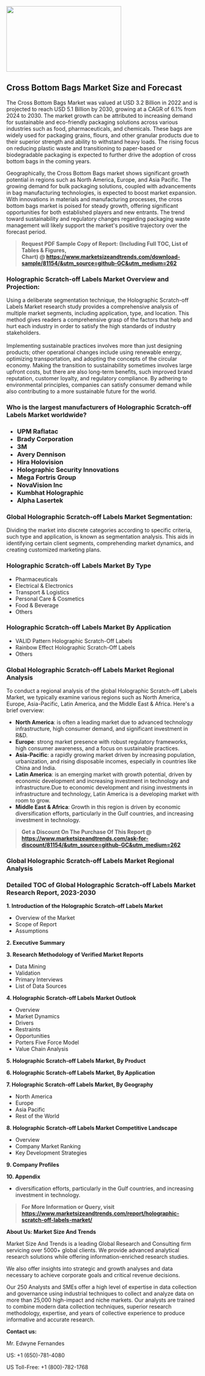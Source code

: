 <p><img class="alignnone size-medium wp-image-20088" src="https://ffe5etoiles.com/wp-content/uploads/2024/12/MST1-300x171.png" alt="" width="300" height="171" /></p><h2>Cross Bottom Bags Market Size and Forecast</h2><p>The Cross Bottom Bags Market was valued at USD 3.2 Billion in 2022 and is projected to reach USD 5.1 Billion by 2030, growing at a CAGR of 6.1% from 2024 to 2030. The market growth can be attributed to increasing demand for sustainable and eco-friendly packaging solutions across various industries such as food, pharmaceuticals, and chemicals. These bags are widely used for packaging grains, flours, and other granular products due to their superior strength and ability to withstand heavy loads. The rising focus on reducing plastic waste and transitioning to paper-based or biodegradable packaging is expected to further drive the adoption of cross bottom bags in the coming years.</p><p>Geographically, the Cross Bottom Bags market shows significant growth potential in regions such as North America, Europe, and Asia Pacific. The growing demand for bulk packaging solutions, coupled with advancements in bag manufacturing technologies, is expected to boost market expansion. With innovations in materials and manufacturing processes, the cross bottom bags market is poised for steady growth, offering significant opportunities for both established players and new entrants. The trend toward sustainability and regulatory changes regarding packaging waste management will likely support the market's positive trajectory over the forecast period.</p></p><blockquote id="" class=""><strong>Request PDF Sample Copy of Report: (Including Full TOC, List of Tables &amp; Figures, Chart)&nbsp;@&nbsp;<strong><a href="https://www.marketsizeandtrends.com/download-sample/81154/&utm_source=github-GC&utm_medium=262" target="_blank">https://www.marketsizeandtrends.com/download-sample/81154/&utm_source=github-GC&utm_medium=262</a></strong></strong></blockquote><h3 id="" class="">Holographic Scratch-off Labels Market&nbsp;Overview and Projection:</h3><p id="" class="">Using a deliberate segmentation technique, the Holographic Scratch-off Labels Market research study provides a comprehensive analysis of multiple market segments, including application, type, and location. This method gives readers a comprehensive grasp of the factors that help and hurt each industry in order to satisfy the high standards of industry stakeholders. <br /> <br />Implementing sustainable practices involves more than just designing products; other operational changes include using renewable energy, optimizing transportation, and adopting the concepts of the circular economy. Making the transition to sustainability sometimes involves large upfront costs, but there are also long-term benefits, such improved brand reputation, customer loyalty, and regulatory compliance. By adhering to environmental principles, companies can satisfy consumer demand while also contributing to a more sustainable future for the world.</p><h3 id="" class="">Who is the largest manufacturers of&nbsp;Holographic Scratch-off Labels Market worldwide?</h3><h3 class=""><p><ul><li>UPM Raflatac </li><li> Brady Corporation </li><li> 3M </li><li> Avery Dennison </li><li> Hira Holovision </li><li> Holographic Security Innovations </li><li> Mega Fortris Group </li><li> NovaVision Inc </li><li> Kumbhat Holographic </li><li> Alpha Lasertek</li></ul></p></h3><h3 id="" class="">Global&nbsp;Holographic Scratch-off Labels Market Segmentation:</h3><p id="" class="">Dividing the market into discrete categories according to specific criteria, such type and application, is known as segmentation analysis. This aids in identifying certain client segments, comprehending market dynamics, and creating customized marketing plans.</p><h3 id="" class="">Holographic Scratch-off Labels Market&nbsp;By Type</h3><p><p><ul><li>Pharmaceuticals </li><li> Electrical & Electronics </li><li> Transport & Logistics </li><li> Personal Care & Cosmetics </li><li> Food & Beverage </li><li> Others</p></li></ul></p></p><h3 id="" class="">Holographic Scratch-off Labels Market&nbsp;By Application</h3><p class=""><p><ul><li>VALID Pattern Holographic Scratch-Off Labels </li><li> Rainbow Effect Holographic Scratch-Off Labels </li><li> Others</li></ul></p></p><h3 id="" class="">Global Holographic Scratch-off Labels Market Regional Analysis</h3><p id="" class="">To conduct a regional analysis of the global Holographic Scratch-off Labels Market, we typically examine various regions such as North America, Europe, Asia-Pacific, Latin America, and the Middle East &amp; Africa. Here's a brief overview:</p><ul><li><strong>North America</strong>: is often a leading market due to advanced technology infrastructure, high consumer demand, and significant investment in R&amp;D.</li><li><strong>Europe</strong>: strong market presence with robust regulatory frameworks, high consumer awareness, and a focus on sustainable practices.</li><li><strong>Asia-Pacific</strong>: a rapidly growing market driven by increasing population, urbanization, and rising disposable incomes, especially in countries like China and India.</li><li><strong>Latin America</strong>: is an emerging market with growth potential, driven by economic development and increasing investment in technology and infrastructure.Due to economic development and rising investments in infrastructure and technology, Latin America is a developing market with room to grow.</li><li><strong>Middle East &amp; Africa</strong>: Growth in this region is driven by economic diversification efforts, particularly in the Gulf countries, and increasing investment in technology.</li></ul><blockquote id="" class=""><strong>Get a Discount On The Purchase Of This Report @ <strong><a href="https://www.marketsizeandtrends.com/ask-for-discount/81154/&utm_source=github-GC&utm_medium=262" target="_blank">https://www.marketsizeandtrends.com/ask-for-discount/81154/&utm_source=github-GC&utm_medium=262</a></strong></strong></blockquote><h3 id="" class="">Global Holographic Scratch-off Labels Market Regional Analysis</h3><h3 id="" class="">Detailed TOC of Global Holographic Scratch-off Labels Market Research Report, 2023-2030</h3><p id="" class=""><strong>1. Introduction of the Holographic Scratch-off Labels Market</strong></p><ul><li>Overview of the Market</li><li>Scope of Report</li><li>Assumptions</li></ul><p id="" class=""><strong>2. Executive Summary</strong></p><p id="" class=""><strong>3. Research Methodology of Verified Market Reports</strong></p><ul><li>Data Mining</li><li>Validation</li><li>Primary Interviews</li><li>List of Data Sources</li></ul><p id="" class=""><strong>4. Holographic Scratch-off Labels Market Outlook</strong></p><ul><li>Overview</li><li>Market Dynamics</li><li>Drivers</li><li>Restraints</li><li>Opportunities</li><li>Porters Five Force Model</li><li>Value Chain Analysis</li></ul><p id="" class=""><strong>5. Holographic Scratch-off Labels Market, By Product</strong></p><p id="" class=""><strong>6. Holographic Scratch-off Labels Market, By Application</strong></p><p id="" class=""><strong>7. Holographic Scratch-off Labels Market, By Geography</strong></p><ul><li>North America</li><li>Europe</li><li>Asia Pacific</li><li>Rest of the World</li></ul><p id="" class=""><strong>8. Holographic Scratch-off Labels Market Competitive Landscape</strong></p><ul><li>Overview</li><li>Company Market Ranking</li><li>Key Development Strategies</li></ul><p id="" class=""><strong>9. Company Profiles</strong></p><p id="" class=""><strong>10. Appendix</strong></p><ul><li>diversification efforts, particularly in the Gulf countries, and increasing investment in technology.</li></ul><blockquote id="" class=""><strong>For More Information or Query, visit <strong><strong><a href="https://www.marketsizeandtrends.com/report/holographic-scratch-off-labels-market/" target="_blank">https://www.marketsizeandtrends.com/report/holographic-scratch-off-labels-market/</a></strong></strong></strong></blockquote><p id="" class=""><strong>About Us: Market Size And Trends</strong></p><p id="" class="">Market Size And Trends is a leading Global Research and Consulting firm servicing over 5000+ global clients. We provide advanced analytical research solutions while offering information-enriched research studies.</p><p id="" class="">We also offer insights into strategic and growth analyses and data necessary to achieve corporate goals and critical revenue decisions.</p><p id="" class="">Our 250 Analysts and SMEs offer a high level of expertise in data collection and governance using industrial techniques to collect and analyze data on more than 25,000 high-impact and niche markets. Our analysts are trained to combine modern data collection techniques, superior research methodology, expertise, and years of collective experience to produce informative and accurate research.</p><p id="" class=""><strong>Contact us:</strong></p><p id="" class="">Mr. Edwyne Fernandes</p><p id="" class="">US: +1 (650)-781-4080</p><p id="" class="">US Toll-Free: +1 (800)-782-1768</p>
